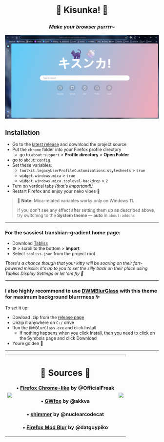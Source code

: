 # <p align="center"> <b> :bubbles: Kisunka! :bubbles: </b> </p>
### <p align="center"> <i> Make your browser purrrr~ </i> </p>

<p align="center">
  <img src="/preview.png" alt="mreow~" />
</p>

## Installation

- Go to the [latest release](https://github.com/miamoremustachio/kisunka/releases/latest) and download the project source
- Put the `chrome` folder into your Firefox profile directory
  - go to `about:support` > **Profile directory** > **Open Folder**
- go to `about:config`
- Set these variables:
  - `toolkit.legacyUserProfileCustomizations.stylesheets` > `true`
  - `widget.windows.mica` > `true`
  - `widget.windows.mica.toplevel-backdrop` > `2`
- Turn on vertical tabs *(that's important!!)*
- Restart Firefox and enjoy your neko vibes :tea:

> :fish_cake: **Note:** Mica-related variables works only on Windows 11.
>
> If you don't see any effect after setting them up as described above, try switching to the **System theme — auto** in `about:addons`

***
### For the sassiest transbian-gradient home page:

- Download [Tabliss](https://addons.mozilla.org/en-US/firefox/addon/tabliss/)
- :gear: > scroll to the bottom > **Import**
- Select `tabliss.json` from the project root

*There's a chance though that your kitty will be soaring on their fart-powered missile: it's up to you to set the silly back on their place using Tabliss Display Settings or let 'em fly :rocket:*

***
### I also highly recommend to use [DWMBlurGlass](https://github.com/Maplespe/DWMBlurGlass) with this theme for maximum background blurrrness :sparkles:

To set it up:
- Dowload .zip from the [release page](https://github.com/Maplespe/DWMBlurGlass/releases)
- Unzip it anywhere on `C:/` drive
- Run the `DWMBlurGlass.exe` and click Install
  - If nothing happens when you click Install, then you need to click on the Symbols page and click Download
- Youre golden :nail_care:

***
<table align=center>
  <tr>
    <td> <img src="https://github.com/user-attachments/assets/0aff286d-0caf-429c-8d46-ca3b83245285"/> </td>
    <td>
      <h1 align=center> 🧁 Sources 🧁 </h1>
      <h3 align=center> &bull; <a href="https://github.com/OfficialFreak/firefox_chromelike">Firefox Chrome-like</a> by @OfficialFreak </h3>
      <h3 align=center> &bull; <a href="https://github.com/akkva/gwfox">GWfox</a> by @akkva </h3>
      <h3 align=center> &bull; <a href="https://github.com/nuclearcodecat/shimmer">shimmer</a> by @nuclearcodecat </h3>
      <h3 align=center> &bull; <a href="https://github.com/datguypiko/Firefox-Mod-Blur">Firefox Mod Blur</a> by @datguypiko </h3>
    </td>
    <td> <img src="https://github.com/user-attachments/assets/0aff286d-0caf-429c-8d46-ca3b83245285"/> </td>
  </tr>
</table>
